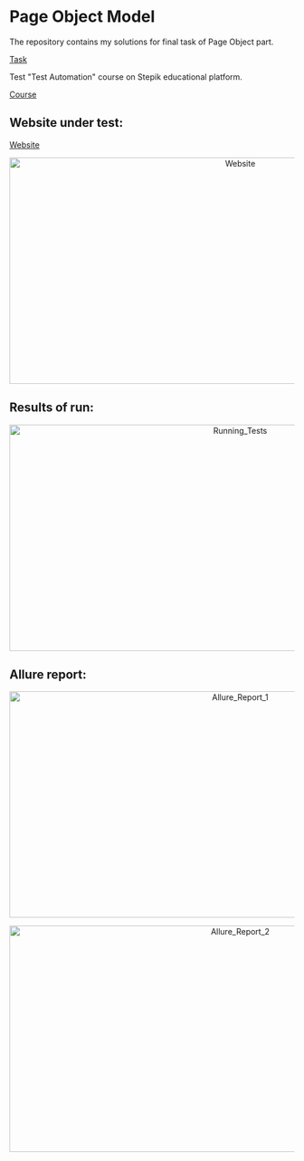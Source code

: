 # Page Object Model 
The repository contains my solutions for final task of Page Object part.

[Task](https://stepik.org/lesson/201964/step/14?unit=176022)

Test "Test Automation" course on Stepik educational platform.

[Course](https://stepik.org/course/575/info)


## Website under test:
[Website](http://selenium1py.pythonanywhere.com/en-gb/)


<p align="center">
    <img src="https://raw.githubusercontent.com/orlovsky-maya/Page_Object_Model_Test_Automation/main/Images/Website.png" alt="Website" height="400" width="800">

</p>


## Results of run:

<p align="center">
    <img src="https://raw.githubusercontent.com/orlovsky-maya/Page_Object_Model_Test_Automation/main/Images/Running_Tests.png" 
alt="Running_Tests" height="400" width="800">

</p>

## Allure report:

<p align="center">
    <img src="https://raw.githubusercontent.com/orlovsky-maya/Page_Object_Model_Test_Automation/main/Images/Allure_Report_1.png" 
alt="Allure_Report_1" height="400" width="800">

</p>

<p align="center">
    <img src="https://raw.githubusercontent.com/orlovsky-maya/Page_Object_Model_Test_Automation/main/Images/Allure_report_2.png" 
alt="Allure_Report_2" height="400" width="800">

</p>


